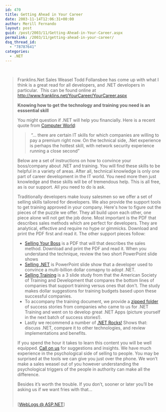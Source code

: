 ```yaml
---
id: 470
title: Getting Ahead in Your Career
date: 2003-11-14T12:06:31+00:00
author: Merill Fernando
layout: post
guid: /post/2003/11/Getting-Ahead-in-Your-Career.aspx
permalink: /2003/11/getting-ahead-in-your-career/
dsq_thread_id:
  - "78787641"
categories:
  - .NET
---
```

<body xmlns="http://www.w3.org/1999/xhtml">
    <div class="Section1">
        <p>
            &#160;
        </p>
        <blockquote style='margin-top:5.0pt;margin-bottom:5.0pt'> 
        <p>
            Franklins.Net Sales Weasel Todd Follansbee has come up with what I think is a great&#160;read
            for all developers, and .NET developers in particular.&#160; This can be found online
            at <a href="http://www.franklins.net/YourCareer/YourCareer.aspx" title="http://www.franklins.net/YourCareer/YourCareer.aspx">http://www.franklins.net/YourCareer/YourCareer.aspx</a>
        </p>
        <p>
            <strong><b>Knowing how to get the technology and training you need is an esssential
            skill</b></strong>&#160;
        </p>
        <p>
            You might question if .NET will help you financially. Here is a recent quote from <a href="http://www.computerworld.com/careertopics/careers/story/0,,86408,00.html" title="http://www.computerworld.com/careertopics/careers/story/0,,86408,00.html">Computer
            World</a>:&#160;
        </p>
        <blockquote style='margin-top:5.0pt;margin-right:0in;margin-bottom:5.0pt'> 
        <p>
            &#160;&ldquo;&hellip; there are certain IT skills for which companies are willing
            to pay a premium right now. On the technical side, .Net experience is perhaps the
            hottest skill, with network security experience running a close second&rdquo;&#160;
        </p>
        </blockquote> 
        <p>
            Below are a set of instructions on how to convince your boss/company about .NET and
            training. You will find these skills to be helpful in a variety of areas. After all,
            technical knowledge is only one part of career development in the IT world. You need
            more then just knowledge and these skills will be of tremendous help. This is all
            free, as is our support. All you need to do is ask.&#160;
        </p>
        <p>
            Traditionally developers make lousy salesmen so we offer a set of selling skills tailored
            for developers. We also provide the support tools to get training approved in your
            company. Here's how to figure out the pieces of the puzzle we offer. They all build
            upon each other, one piece alone will not get the job done. Most important is the
            PDF that describes sales methods which are perfect for developers. They are analytical,
            effective and require no hype or gimmicks. Download and print the PDF first and read
            it. The other support pieces follow:&#160;&#160;
        </p>
        <ul type="disc">
            <li class="MsoNormal" style='mso-margin-top-alt:auto;mso-margin-bottom-alt:auto; mso-list:l0 level1 lfo1'>
                <span style=''><a href="http://www.franklins.net/yourcareer/files/selling_your_boss.pdf" title="http://www.franklins.net/yourcareer/files/selling_your_boss.pdf">Selling
                Your Boss</a> is a PDF that will that describes the sales method. Download and print
                the PDF and read it. When you understand the technique, review the two short PowerPoint
                slide shows</span>
            </li>
            <li class="MsoNormal" style='mso-margin-top-alt:auto;mso-margin-bottom-alt:auto; mso-list:l0 level1 lfo1'>
                <span style=''><a href="http://www.franklins.net/yourcareer/files/selling_dot_net.ppt" title="http://www.franklins.net/yourcareer/files/selling_dot_net.ppt">Selling
                .NET</a> is PowerPoint slide show that a developer used to convince a multi-billion
                dollar comapny to adopt .NET.</span>
            </li>
            <li class="MsoNormal" style='mso-margin-top-alt:auto;mso-margin-bottom-alt:auto; mso-list:l0 level1 lfo1'>
                <span style=''><a href="http://www.franklins.net/yourcareer/files/ASTD_Trends_and_Stats.pdf" title="http://www.franklins.net/yourcareer/files/ASTD_Trends_and_Stats.pdf">Selling
                Training</a> is a 3 slide study from that the American Society of Training and Development
                that compares the bottom lines of companies that support training versus ones that
                don't. The study makes dollar suggestions for training budgets based upon these successful
                companies.</span>
            </li>
            <li class="MsoNormal" style='mso-margin-top-alt:auto;mso-margin-bottom-alt:auto; mso-list:l0 level1 lfo1'>
                <span style=''>To accompany the training document, we provide a <a href="http://www.franklins.net/yourcareer/files/success_stories.zip" title="http://www.franklins.net/yourcareer/files/success_stories.zip">zipped
                folder</a> of success stories from companies who came to us for .NET Training and
                went on to develop great .NET Apps (picture yourself in the next batch of success
                stories!).</span>
            </li>
            <li class="MsoNormal" style='mso-margin-top-alt:auto;mso-margin-bottom-alt:auto; mso-list:l0 level1 lfo1'>
                <span style=''>Lastly we recommend a number of <a href="http://www.franklins.net/dotnetrocks.asp" title="http://www.franklins.net/dotnetrocks.asp">.NET
                Rocks!</a> Shows that: discuss .NET, compare it to other technologies, and review
                implementations and benefits.</span>
            </li>
        </ul>
        <p>
            If you spend the hour it takes to learn this content you will be well equipped. <a href="http://www.franklins.net/contact.asp" title="http://www.franklins.net/contact.asp">Call
            on us</a> for suggestions and insights. We have much experience in the psychological
            side of selling to people. You may be surprised at the tools we can give you just
            over the phone. We won&rsquo;t make a sales weasel out of you however understanding
            the psychological triggers of the people in authority can make all the difference.&#160;
        </p>
        <p>
            Besides it&rsquo;s worth the trouble. If you don&rsquo;t, sooner or later you&rsquo;ll
            be asking us if we want fries with that...
        </p>
        <p class="MsoNormal">
            <br />
            [<a href="http://weblogs.asp.net/CFranklin/posts/37365.aspx">WebLogs @ ASP.NET</a>]
        </p>
        </blockquote>
    </div>
</body>